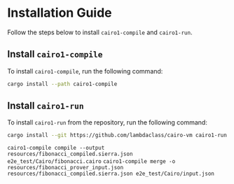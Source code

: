 
# Installation Guide

Follow the steps below to install `cairo1-compile` and `cairo1-run`.

## Install `cairo1-compile`

To install `cairo1-compile`, run the following command:

```sh
cargo install --path cairo1-compile
```

## Install `cairo1-run`

To install `cairo1-run` from the repository, run the following command:

```sh
cargo install --git https://github.com/lambdaclass/cairo-vm cairo1-run
```


`cairo1-compile compile --output resources/fibonacci_compiled.sierra.json e2e_test/Cairo/fibonacci.cairo`
`cairo1-compile merge -o resources/fibonacci_prover_input.json resources/fibonacci_compiled.sierra.json e2e_test/Cairo/input.json`
